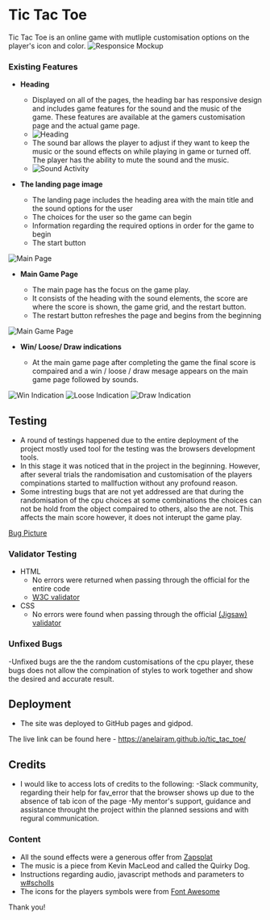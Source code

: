 # Tic Tac Toe

Tic Tac Toe is an online game with mutliple customisation options on the player's icon and color.
![Responsice Mockup](https://github.com/Anelairam/tic_tac_toe/blob/main/responsive.jpg)


### Existing Features

- __Heading__

  - Displayed on all of the pages, the heading bar has responsive design and includes game features for the sound and the music of the game. These features are available at the gamers customisation page and the actual game page.
  - ![Heading](https://github.com/Anelairam/tic_tac_toe/blob/main/header.png)
  - The sound bar allows the player to adjust if they want to keep the music or the sound effects on while playing in game or turned off. The player has the ability to mute the sound and the music. 
  - ![Sound Activity](https://github.com/Anelairam/tic_tac_toe/blob/main/no_active_audio.png)

- __The landing page image__

  - The landing page includes the heading area with the main title and the sound options for the user 
  - The choices for the user so the game can begin
  - Information regarding the required options in order for the game to begin
  - The start button

![Main Page](https://github.com/Anelairam/tic_tac_toe/blob/main/main_choices.png)

- __Main Game Page__

  - The main page has the focus on the game play.
  - It consists of the heading with the sound elements, the score are where the score is shown, the game grid, and the restart button.
  - The restart button refreshes the page and begins from the beginning 

![Main Game Page](https://github.com/Anelairam/tic_tac_toe/blob/main/main_game.png)

- __Win/ Loose/ Draw indications__

  - At the main game page after completing the game the final score is compaired and a win / loose / draw mesage appears on the main game page followed by sounds. 

![Win Indication](https://github.com/Anelairam/tic_tac_toe/blob/main/win.png)
![Loose Indication](https://github.com/Anelairam/tic_tac_toe/blob/main/loose.png)
![Draw Indication](https://github.com/Anelairam/tic_tac_toe/blob/main/draw.png)


## Testing 

- A round of testings happened due to the entire deployment of the project mostly used tool for the testing was the browsers development tools.
- In this stage it was noticed that in the project in the beginning. However, after several trials the randomisation and customisation of the players compinations started to     mallfuction without any profound reason.
- Some intresting bugs that are not yet addressed are that during the randomisation of the cpu choices at some combinations the choices can not be hold from the object compaired to others, also the are not. This affects the main score however, it does not interupt the game play.

[Bug Picture](https://github.com/Anelairam/tic_tac_toe/blob/main/bug.jpg)


### Validator Testing 

- HTML
  - No errors were returned when passing through the official for the entire code 
  - [W3C validator](https://github.com/Anelairam/tic_tac_toe/blob/main/html_validator.jpg)
- CSS
  - No errors were found when passing through the official [(Jigsaw) validator](https://github.com/Anelairam/tic_tac_toe/blob/main/css_validator.jpg)

### Unfixed Bugs

-Unfixed bugs are the the random customisations of the cpu player, these bugs does not allow the compination of styles to work together and show the desired and accurate result.
 

## Deployment

- The site was deployed to GitHub pages and gidpod. 

The live link can be found here - https://anelairam.github.io/tic_tac_toe/


## Credits 
- I would like to access lots of credits to the following:
  -Slack community, regarding their help for fav_error that the browser shows up due to the absence of tab icon of the page
  -My mentor's support, guidance and assistance throught the project within the planned sessions and with regural communication.

### Content 

- All the sound effects were a generous offer from [Zapsplat](https://www.zapsplat.com/)
- The music is a piece from Kevin MacLeod and called the Quirky Dog.
- Instructions regarding audio, javascript methods and parameters to [w#scholls](https://www.w3schools.com/)
- The icons for the players symbols were from [Font Awesome](https://fontawesome.com/)


Thank you!

